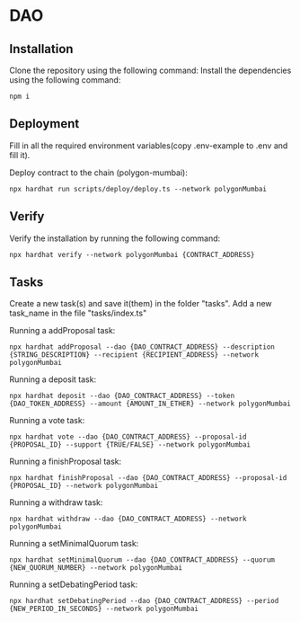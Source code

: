 # DAO

## Installation

Clone the repository using the following command:
Install the dependencies using the following command:
```shell
npm i
```

## Deployment

Fill in all the required environment variables(copy .env-example to .env and fill it). 

Deploy contract to the chain (polygon-mumbai):
```shell
npx hardhat run scripts/deploy/deploy.ts --network polygonMumbai
```

## Verify

Verify the installation by running the following command:
```shell
npx hardhat verify --network polygonMumbai {CONTRACT_ADDRESS}
```

## Tasks

Create a new task(s) and save it(them) in the folder "tasks". Add a new task_name in the file "tasks/index.ts"

Running a addProposal task:
```shell
npx hardhat addProposal --dao {DAO_CONTRACT_ADDRESS} --description {STRING_DESCRIPTION} --recipient {RECIPIENT_ADDRESS} --network polygonMumbai
```

Running a deposit task:
```shell
npx hardhat deposit --dao {DAO_CONTRACT_ADDRESS} --token {DAO_TOKEN_ADDRESS} --amount {AMOUNT_IN_ETHER} --network polygonMumbai
```

Running a vote task:
```shell
npx hardhat vote --dao {DAO_CONTRACT_ADDRESS} --proposal-id {PROPOSAL_ID} --support {TRUE/FALSE} --network polygonMumbai
```

Running a finishProposal task:
```shell
npx hardhat finishProposal --dao {DAO_CONTRACT_ADDRESS} --proposal-id {PROPOSAL_ID} --network polygonMumbai
```

Running a withdraw task:
```shell
npx hardhat withdraw --dao {DAO_CONTRACT_ADDRESS} --network polygonMumbai
```

Running a setMinimalQuorum task:
```shell
npx hardhat setMinimalQuorum --dao {DAO_CONTRACT_ADDRESS} --quorum {NEW_QUORUM_NUMBER} --network polygonMumbai
```

Running a setDebatingPeriod task:
```shell
npx hardhat setDebatingPeriod --dao {DAO_CONTRACT_ADDRESS} --period {NEW_PERIOD_IN_SECONDS} --network polygonMumbai
```


